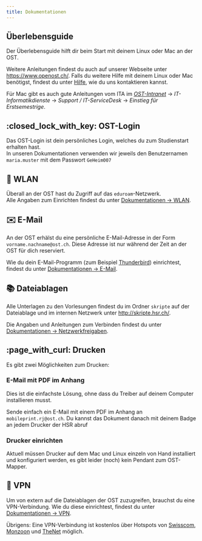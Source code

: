 ```yaml
---
title: Dokumentationen
---
```


## Überlebensguide

Der Überlebensguide hilft dir beim Start mit deinem Linux oder Mac an der OST.

Weitere Anleitungen findest du auch auf unserer Webseite unter <https://www.openost.ch/>. Falls du weitere Hilfe mit deinem Linux oder Mac benötigst, findest du unter [Hilfe](/hilfe/), wie du uns kontaktieren kannst.

Für Mac gibt es auch gute Anleitungen vom ITA im *[OST-Intranet](https://intranet.hsr.ch)* → *IT-Informatikdienste* → *Support / IT-ServiceDesk* → *Einstieg für Erstsemestrige*.

##  :closed\_lock\_with\_key: OST-Login

Das OST-Login ist dein persönliches Login, welches du zum Studienstart erhalten hast.  
In unseren Dokumentationen verwenden wir jeweils den Benutzernamen ```maria.muster``` mit dem Passwort ```GeHeim007```

## :signal_strength: WLAN

Überall an der OST hast du Zugriff auf das ```eduroam```-Netzwerk.  
Alle Angaben zum Einrichten findest du unter [Dokumentationen → WLAN](/hsr/wlan/).

## :envelope: E-Mail

An der OST erhälst du eine persönliche E-Mail-Adresse in der Form ```vorname.nachname@ost.ch```. Diese Adresse ist nur während der Zeit an der OST für dich reserviert.

Wie du dein E-Mail-Programm (zum Beispiel [Thunderbird](/app/thunderbird/)) einrichtest, findest du unter [Dokumentationen → E-Mail](/hsr/email/).

## :books: Dateiablagen

Alle Unterlagen zu den Vorlesungen findest du im Ordner ```skripte``` auf der Dateiablage und im internen Netzwerk unter <http://skripte.hsr.ch/>.

Die Angaben und Anleitungen zum Verbinden findest du unter [Dokumentationen → Netzwerkfreigaben](/hsr/shares/).

## :page\_with\_curl: Drucken

Es gibt zwei Möglichkeiten zum Drucken:

### E-Mail mit PDF im Anhang

Dies ist die einfachste Lösung, ohne dass du Treiber auf deinem Computer installieren musst.  

Sende einfach ein E-Mail mit einem PDF im Anhang an ```mobileprint.rj@ost.ch```. Du kannst das Dokument danach mit deinem Badge an jedem Drucker der HSR abruf

### Drucker einrichten

Aktuell müssen Drucker auf dem Mac und Linux einzeln von Hand installiert und konfiguriert werden, es gibt leider (noch) kein Pendant zum OST-Mapper.

## :school: VPN

Um von extern auf die Dateiablagen der OST zuzugreifen, brauchst du eine VPN-Verbindung. Wie du diese einrichtest, findest du unter [Dokumentationen → VPN](/hsr/vpn).

Übrigens: Eine VPN-Verbindung ist kostenlos über Hotspots von [Swisscom](http://hotspotlocator.swisscom.ch/en/locator), [Monzoon](http://hotspot.monzoon.net/?sec=hot&cot=hsl&lang=en) und [TheNet](https://wlan.thenet.ch/en/hotspot_locator) möglich.
